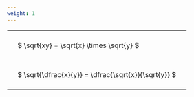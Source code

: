 ```yaml
---
weight: 1
---
```


<style type="text/css">
#T_9be16 th.col_heading {
  text-align: left;
  font-size: 1em;
}
#T_9be16 td {
  text-align: left;
  font-size: 1em;
  padding: 1.5em;
}
</style>
<table id="T_9be16">
  <thead>
  </thead>
  <tbody>
    <tr>
      <td id="T_9be16_row0_col0" class="data row0 col0" >$ \sqrt{xy} = \sqrt{x} \times \sqrt{y} $</td>
    </tr>
    <tr>
      <td id="T_9be16_row1_col0" class="data row1 col0" >$ \sqrt{\dfrac{x}{y}} = \dfrac{\sqrt{x}}{\sqrt{y}} $</td>
    </tr>
  </tbody>
</table>
